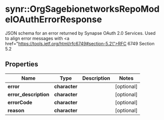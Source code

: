 # synr::OrgSagebionetworksRepoModelOAuthErrorResponse

JSON schema for an error returned by Synapse OAuth 2.0 Services. Used to align error messages with <a href=\"https://tools.ietf.org/html/rfc6749#section-5.2\">RFC 6749 Section 5.2</a>

## Properties
Name | Type | Description | Notes
------------ | ------------- | ------------- | -------------
**error** | **character** |  | [optional] 
**error_description** | **character** |  | [optional] 
**errorCode** | **character** |  | [optional] 
**reason** | **character** |  | [optional] 



